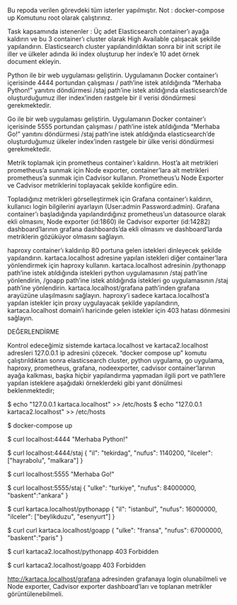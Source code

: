 Bu repoda verilen görevdeki tüm isterler yapılmıştır. 
Not :
  docker-compose up Komutunu root olarak çalıştırınız. 

Task kapsamında istenenler :
Üç adet Elasticsearch container’ı ayağa kaldırın ve bu 3 container’ı cluster olarak High Available çalışacak şekilde yapılandırın. Elasticsearch cluster yapılandırıldıktan sonra bir init script ile iller ve ülkeler adında iki index oluşturup her index’e 10 adet örnek document ekleyin.

Python ile bir web uygulaması geliştirin. Uygulamanın Docker container’ı içerisinde 4444 portundan çalışması / path’ine istek atıldığında “Merhaba Python!” yanıtını döndürmesi /staj path’ine istek atıldığında elasticsearch’de oluşturduğumuz iller index’inden rastgele bir il verisi döndürmesi gerekmektedir.

Go ile bir web uygulaması geliştirin. Uygulamanın Docker container’ı içerisinde 5555 portundan çalışması / path’ine istek atıldığında “Merhaba Go!” yanıtını döndürmesi /staj path’ine istek atıldığında elasticsearch’de oluşturduğumuz ülkeler index’inden rastgele bir ülke verisi döndürmesi gerekmektedir.

Metrik toplamak için prometheus container’ı kaldırın. Host’a ait metrikleri prometheus’a sunmak için Node exporter, container’lara ait metrikleri prometheus’a sunmak için Cadvisor kullanın. Prometheus’u Node Exporter ve Cadvisor metriklerini toplayacak şekilde konfigüre edin.

Topladığınız metrikleri görselleştirmek için Grafana container’ı kaldırın, kullanıcı login bilgilerini ayarlayın (User:admin Password:admin). Grafana container’ı başladığında yapılandırdığınız prometheus’un datasource olarak ekli olmasını, Node exporter (id:1860) ile Cadvisor exporter (id:14282) dashboard’larının grafana dashboards’da ekli olmasını ve dashboard’larda metriklerin gözüküyor olmasını sağlayın.

haproxy container’ı kaldırılıp 80 portuna gelen istekleri dinleyecek şekilde yapılandırın. kartaca.localhost adresine yapılan istekleri diğer container’lara yönlendirmek için haproxy kullanın. kartaca.localhost adresinin /pythonapp path’ine istek atıldığında istekleri python uygulamasının /staj path’ine yönlendirin, /goapp path’ine istek atıldığında istekleri go uygulamasının /staj path’ine yönlendirin. kartaca.localhost/grafana path’inden grafana arayüzüne ulaşılmasını sağlayın. haproxy’i sadece kartaca.localhost’a yapılan istekler için proxy uygulayacak şekilde yapılandırın, kartaca.localhost domain’i haricinde gelen istekler için 403 hatası dönmesini sağlayın.


DEĞERLENDİRME

Kontrol edeceğimiz sistemde kartaca.localhost ve kartaca2.localhost adresleri 127.0.0.1 ip adresini çözecek.
“docker compose up” komutu çalıştırıldıktan sonra elasticsearch cluster, python uygulama, go uygulama, haproxy, prometheus, grafana, nodeexporter, cadvisor container’larının ayağa kalkması, başka hiçbir yapılandırma yapmadan ilgili port ve path’lere yapılan isteklere aşağıdaki örneklerdeki gibi yanıt dönülmesi beklenmektedir;

$ echo "127.0.0.1 kartaca.localhost" >> /etc/hosts
$ echo "127.0.0.1 kartaca2.localhost" >> /etc/hosts

$ docker-compose up

$ curl localhost:4444
"Merhaba Python!"

$ curl localhost:4444/staj
{ "il": "tekirdag", "nufus": 1140200, "ilceler": ["hayrabolu", "malkara"] }

$ curl localhost:5555
"Merhaba Go!"

$ curl localhost:5555/staj
{ "ulke": "turkiye", "nufus": 84000000, "baskent":"ankara" }

$ curl kartaca.localhost/pythonapp
{ "il": "istanbul", "nufus": 16000000, "ilceler": ["beylikduzu", "esenyurt"] }

$ curl curl kartaca.localhost/goapp
{ "ulke": "fransa", "nufus": 67000000, "baskent":"paris" }

$ curl kartaca2.localhost/pythonapp
403 Forbidden

$ curl kartaca2.localhost/goapp
403 Forbidden

http://kartaca.localhost/grafana adresinden grafanaya login olunabilmeli ve Node exporter, Cadvisor exporter dashboard’ları ve toplanan metrikler görüntülenebilmeli.
